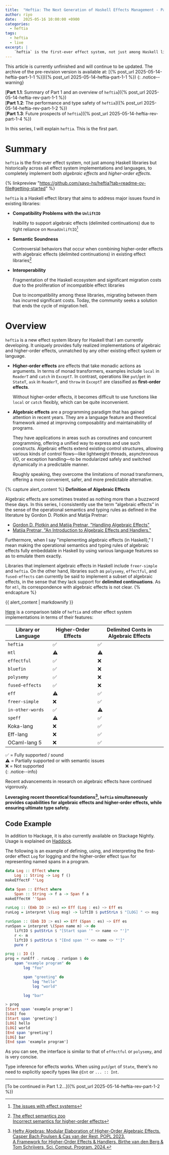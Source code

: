 ```yaml
---
title:  "Heftia: The Next Generation of Haskell Effects Management - Part 1.1"
author: riyo
date:   2025-05-16 10:00:00 +0900
categories:
  - heftia
tags:
  - heftia
  - live
excerpt: |
    `heftia` is the first-ever effect system, not just among Haskell libraries but historically across all effect system implementations and languages, to completely implement both *algebraic effects* and *higher-order effects*.
---
```


This article is currently unfinished and will continue to be updated.
The archive of the pre-revision version is available at: [{% post_url 2025-05-14-heftia-part-1-1 %}]({% post_url 2025-05-14-heftia-part-1-1 %})
{: .notice--warning}

[**Part 1.1**: Summary of Part 1 and an overview of `heftia`]({% post_url 2025-05-14-heftia-rev-part-1-1 %})<br>
[**Part 1.2**: The performance and type safety of `heftia`]({% post_url 2025-05-14-heftia-rev-part-1-2  %})<br>
[**Part 1.3**: Future prospects of `heftia`]({% post_url 2025-05-14-heftia-rev-part-1-4  %})

In this series, I will explain `heftia`. This is the first part.

# Summary

`heftia` is the first-ever effect system, not just among Haskell libraries but historically across all effect system implementations and languages, to completely implement both *algebraic effects* and *higher-order effects*.

{% linkpreview "https://github.com/sayo-hs/heftia?tab=readme-ov-file#getting-started" %}

`heftia` is a Haskell effect library that aims to address major issues found in existing libraries:

* **Compatibility Problems with the `UnliftIO`**

  Inability to support algebraic effects (delimited continuations) due to tight reliance on `MonadUnliftIO`[^3]

* **Semantic Soundness**

  Controversial behaviors that occur when combining higher-order effects with algebraic effects (delimited continuations) in existing effect libraries[^2]

* **Interoperability**

  Fragmentation of the Haskell ecosystem and significant migration costs due to the proliferation of incompatible effect libraries

  Due to incompatibility among these libraries, migrating between them has incurred significant costs. Today, the community seeks a solution that ends the cycle of migration hell.

# Overview

`heftia` is a new effect system library for Haskell that I am currently developing.
It uniquely provides fully realized implementations of algebraic and higher-order effects, unmatched by any other existing effect system or language.

* **Higher-order effects** are effects that take monadic actions as arguments.
    In terms of monad transformers, examples include `local` in `ReaderT` and `catch` in `ExceptT`.
    In contrast, operations like `put`/`get` in `StateT`, `ask` in `ReaderT`, and `throw` in `ExceptT` are classified as **first-order effects**.

    Without higher-order effects, it becomes difficult to use functions like `local` or `catch` flexibly, which can be quite inconvenient.

* **Algebraic effects** are a programming paradigm that has gained attention in recent years.
    They are a language feature and theoretical framework aimed at improving composability and maintainability of programs.

    They have applications in areas such as coroutines and concurrent programming, offering a unified way to express and use such constructs.
    Algebraic effects extend existing control structures, allowing various kinds of control flows—like lightweight threads, asynchronous I/O, or exception handling—to be modularized safely and switched dynamically in a predictable manner.

    Roughly speaking, they overcome the limitations of monad transformers, offering a more convenient, safer, and more predictable alternative.

{% capture alert_content %}
**Definition of Algebraic Effects**

Algebraic effects are sometimes treated as nothing more than a buzzword these days.
In this series, I consistently use the term “algebraic effects” in the sense of the operational semantics and typing rules as defined in the literature by Gordon D. Plotkin and Matija Pretnar:

* [Gordon D. Plotkin and Matija Pretnar, "Handling Algebraic Effects"](https://www.researchgate.net/publication/259151378_Handling_Algebraic_Effects)
* [Matija Pretnar, "An Introduction to Algebraic Effects and Handlers."](https://www.sciencedirect.com/science/article/pii/S1571066115000705)

Furthermore, when I say "implementing algebraic effects (in Haskell)," I mean making the operational semantics and typing rules of algebraic effects fully embeddable in Haskell by using various language features so as to emulate them exactly.

Libraries that implement algebraic effects in Haskell include `freer-simple` and `heftia`.
On the other hand, libraries such as `polysemy`, `effectful`, and `fused-effects` can currently be said to implement a subset of algebraic effects, in the sense that they lack support for **delimited continuations**.
As for `mtl`, its correspondence with algebraic effects is not clear.
{% endcapture %}

<div class="notice--info"> {{ alert_content | markdownify }} </div>

[Here](https://github.com/sayo-hs/heftia?tab=readme-ov-file#comparison) is a comparison table of `heftia` and other effect system implementations in terms of their features:


| Library or Language | Higher-Order Effects | Delimited Conts in Algebraic Effects |
| ------------------- | -------------------- | ---------------------- |
| `heftia`            | ✅                   | ✅                     |
| `mtl`               | ⚠️                   | ⚠️                     |
| `effectful`         | ✅                   | ❌                     |
| `bluefin`           | ✅                   | ❌                     |
| `polysemy`          | ✅                   | ❌                     |
| `fused-effects`     | ✅                   | ❌                     |
| `eff`               | ⚠️                   |  ✅                    |
| `freer-simple`      | ❌                   | ✅                     |
| `in-other-words`    | ✅                   | ⚠️                     |
| `speff`             | ⚠️                   | ✅                     |
| Koka-lang           | ❌                   | ✅                     |
| Eff-lang            | ❌                   | ✅                     |
| OCaml-lang 5        | ❌                   | ✅                     |

✅ = Fully supported / sound<br>
⚠️ = Partially supported or with semantic issues<br>
❌ = Not supported<br>
{: .notice--info}

Recent advancements in research on algebraic effects have continued vigorously.

**Leveraging recent theoretical foundations[^1], `heftia` simultaneously provides capabilities for algebraic effects and higher-order effects, while ensuring ultimate type safety.**

## Code Example

In addition to Hackage, it is also currently available on Stackage Nightly.
Usage is explained on [Haddock](https://hackage-content.haskell.org/package/heftia-0.7.0.0/docs/Control-Monad-Hefty.html).

The following is an example of defining, using, and interpreting the first-order effect `Log` for logging and the higher-order effect `Span` for representing named spans in a program.

```hs
data Log :: Effect where
    Log :: String -> Log f ()
makeEffectF ''Log

data Span :: Effect where
    Span :: String -> f a -> Span f a
makeEffectH ''Span

runLog :: (Emb IO :> es) => Eff (Log : es) ~> Eff es
runLog = interpret \(Log msg) -> liftIO $ putStrLn $ "[LOG] " <> msg

runSpan :: (Emb IO :> es) => Eff (Span : es) ~> Eff es
runSpan = interpret \(Span name m) -> do
    liftIO $ putStrLn $ "[Start span '" <> name <> "']"
    r <- m
    liftIO $ putStrLn $ "[End span '" <> name <> "']"
    pure r

prog :: IO ()
prog = runEff . runLog . runSpan $ do
    span "example program" do
        log "foo"

        span "greeting" do
            log "hello"
            log "world"

        log "bar"

> prog
[Start span 'example program']
[LOG] foo
[Start span 'greeting']
[LOG] hello
[LOG] world
[End span 'greeting']
[LOG] bar
[End span 'example program']
```

As you can see, the interface is similar to that of `effectful` or `polysemy`, and is very concise.

Type inference for effects works.
When using `put`/`get` of `State`, there's no need to explicitly specify types like `@Int` or `... :: Int`.

---

[To be continued in Part 1.2...]({% post_url 2025-05-14-heftia-rev-part-1-2 %})

[^1]: [Hefty Algebras: Modular Elaboration of Higher-Order Algebraic Effects. Casper Bach Poulsen & Cas van der Rest, POPL 2023.](https://dl.acm.org/doi/10.1145/3571255)<br>
    [A Framework for Higher-Order Effects & Handlers. Birthe van den Berg & Tom Schrijvers, Sci. Comput. Program. 2024.](https://doi.org/10.1016/j.scico.2024.103086)

[^2]: [The effect semantics zoo](https://github.com/lexi-lambda/eff/blob/master/notes/semantics-zoo.md)<br>
    [Incorrect semantics for higher-order effects](https://github.com/hasura/eff/issues/12)

[^3]: [The issues with effect systems](https://discourse.haskell.org/t/the-issues-with-effect-systems/5630/19)
